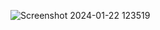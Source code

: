 ![Screenshot 2024-01-22 123519](https://github.com/Hayvik/FacialRecognitionSystem/assets/92513683/bfc652e7-bb13-466a-9f7f-a9dcc68732d1)
